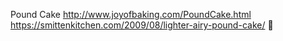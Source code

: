 Pound Cake	http://www.joyofbaking.com/PoundCake.html	https://smittenkitchen.com/2009/08/lighter-airy-pound-cake/
਍